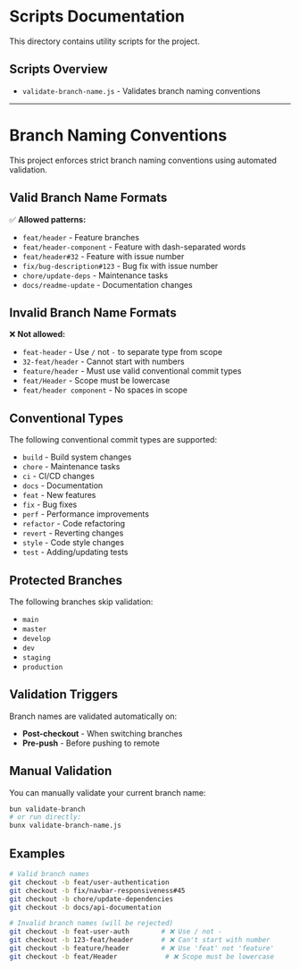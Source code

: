 # Scripts Documentation

This directory contains utility scripts for the project.

## Scripts Overview

- `validate-branch-name.js` - Validates branch naming conventions

---

# Branch Naming Conventions

This project enforces strict branch naming conventions using automated validation.

## Valid Branch Name Formats

✅ **Allowed patterns:**

- `feat/header` - Feature branches
- `feat/header-component` - Feature with dash-separated words
- `feat/header#32` - Feature with issue number
- `fix/bug-description#123` - Bug fix with issue number
- `chore/update-deps` - Maintenance tasks
- `docs/readme-update` - Documentation changes

## Invalid Branch Name Formats

❌ **Not allowed:**

- `feat-header` - Use `/` not `-` to separate type from scope
- `32-feat/header` - Cannot start with numbers
- `feature/header` - Must use valid conventional commit types
- `feat/Header` - Scope must be lowercase
- `feat/header component` - No spaces in scope

## Conventional Types

The following conventional commit types are supported:

- `build` - Build system changes
- `chore` - Maintenance tasks
- `ci` - CI/CD changes
- `docs` - Documentation
- `feat` - New features
- `fix` - Bug fixes
- `perf` - Performance improvements
- `refactor` - Code refactoring
- `revert` - Reverting changes
- `style` - Code style changes
- `test` - Adding/updating tests

## Protected Branches

The following branches skip validation:

- `main`
- `master`
- `develop`
- `dev`
- `staging`
- `production`

## Validation Triggers

Branch names are validated automatically on:

- **Post-checkout** - When switching branches
- **Pre-push** - Before pushing to remote

## Manual Validation

You can manually validate your current branch name:

```bash
bun validate-branch
# or run directly:
bunx validate-branch-name.js
```

## Examples

```bash
# Valid branch names
git checkout -b feat/user-authentication
git checkout -b fix/navbar-responsiveness#45
git checkout -b chore/update-dependencies
git checkout -b docs/api-documentation

# Invalid branch names (will be rejected)
git checkout -b feat-user-auth        # ❌ Use / not -
git checkout -b 123-feat/header       # ❌ Can't start with number
git checkout -b feature/header        # ❌ Use 'feat' not 'feature'
git checkout -b feat/Header            # ❌ Scope must be lowercase
```
